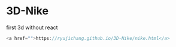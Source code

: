 # 3D-Nike
first 3d without react
```js
<a href="">https://ryujichang.github.io/3D-Nike/nike.html</a>
```
